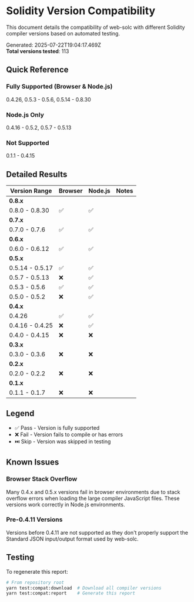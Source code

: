# Solidity Version Compatibility

This document details the compatibility of web-solc with different Solidity compiler versions based on automated testing.

Generated: 2025-07-22T19:04:17.469Z  
**Total versions tested**: 113

## Quick Reference

### Fully Supported (Browser & Node.js)

0.4.26, 0.5.3 - 0.5.6, 0.5.14 - 0.8.30

### Node.js Only

0.4.16 - 0.5.2, 0.5.7 - 0.5.13

### Not Supported

0.1.1 - 0.4.15

## Detailed Results

| Version Range   | Browser | Node.js | Notes |
| --------------- | ------- | ------- | ----- |
| **0.8.x**       |         |         |       |
| 0.8.0 - 0.8.30  | ✅      | ✅      |       |
| **0.7.x**       |         |         |       |
| 0.7.0 - 0.7.6   | ✅      | ✅      |       |
| **0.6.x**       |         |         |       |
| 0.6.0 - 0.6.12  | ✅      | ✅      |       |
| **0.5.x**       |         |         |       |
| 0.5.14 - 0.5.17 | ✅      | ✅      |       |
| 0.5.7 - 0.5.13  | ❌      | ✅      |       |
| 0.5.3 - 0.5.6   | ✅      | ✅      |       |
| 0.5.0 - 0.5.2   | ❌      | ✅      |       |
| **0.4.x**       |         |         |       |
| 0.4.26          | ✅      | ✅      |       |
| 0.4.16 - 0.4.25 | ❌      | ✅      |       |
| 0.4.0 - 0.4.15  | ❌      | ❌      |       |
| **0.3.x**       |         |         |       |
| 0.3.0 - 0.3.6   | ❌      | ❌      |       |
| **0.2.x**       |         |         |       |
| 0.2.0 - 0.2.2   | ❌      | ❌      |       |
| **0.1.x**       |         |         |       |
| 0.1.1 - 0.1.7   | ❌      | ❌      |       |

## Legend

- ✅ Pass - Version is fully supported
- ❌ Fail - Version fails to compile or has errors
- ⏭️ Skip - Version was skipped in testing

## Known Issues

### Browser Stack Overflow

Many 0.4.x and 0.5.x versions fail in browser environments due to stack overflow errors when loading the large compiler JavaScript files. These versions work correctly in Node.js environments.

### Pre-0.4.11 Versions

Versions before 0.4.11 are not supported as they don't properly support the Standard JSON input/output format used by web-solc.

## Testing

To regenerate this report:

```bash
# From repository root
yarn test:compat:download  # Download all compiler versions
yarn test:compat:report    # Generate this report
```
